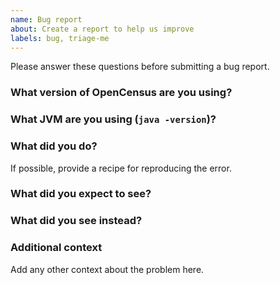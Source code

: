 ```yaml
---
name: Bug report
about: Create a report to help us improve
labels: bug, triage-me
---
```


Please answer these questions before submitting a bug report.

### What version of OpenCensus are you using?


### What JVM are you using (`java -version`)?


### What did you do?
If possible, provide a recipe for reproducing the error.


### What did you expect to see?


### What did you see instead?


### Additional context
Add any other context about the problem here.
